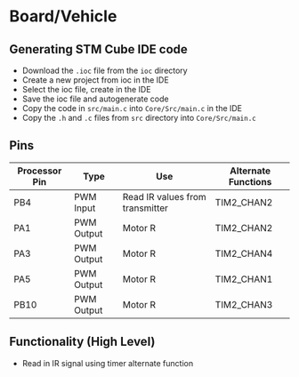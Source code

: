 # Board/Vehicle

## Generating STM Cube IDE code
- Download the `.ioc` file from the `ioc` directory
- Create a new project from ioc in the IDE
- Select the ioc file, create in the IDE
- Save the ioc file and autogenerate code
- Copy the code in `src/main.c` into `Core/Src/main.c` in the IDE
- Copy the `.h` and `.c` files from `src` directory into `Core/Src/main.c`

## Pins
| Processor Pin | Type | Use | Alternate Functions |
| ------------- | ---- |---- | ------------------- |
| PB4 | PWM Input | Read IR values from transmitter | TIM2_CHAN2 |
| PA1 | PWM Output | Motor R | TIM2_CHAN2 |
| PA3 | PWM Output | Motor R | TIM2_CHAN4 |
| PA5 | PWM Output | Motor R | TIM2_CHAN1 |
| PB10 | PWM Output | Motor R | TIM2_CHAN3 |

## Functionality (High Level)
- Read in IR signal using timer alternate function